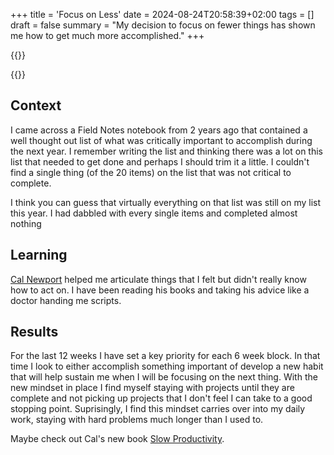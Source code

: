 +++
title = 'Focus on Less'
date = 2024-08-24T20:58:39+02:00
tags = []
draft = false
summary = "My decision to focus on fewer things has shown me how to get much more accomplished."
+++

{{<lead>}}

{{</lead>}}

## Context

I came across a Field Notes notebook from 2 years ago that contained a well thought out list of what was critically important to accomplish during the next year. I remember writing the list and thinking there was a lot on this list that needed to get done and perhaps I should trim it a little. I couldn't find a single thing (of the 20 items) on the list that was not critical to complete.

I think you can guess that virtually everything on that list was still on my list this year. I had dabbled with every single items and completed almost nothing

## Learning

[Cal Newport](https://calnewport.com/) helped me articulate things that I felt but didn't really know how to act on. I have been reading his books and taking his advice like a doctor handing me scripts. 

## Results

For the last 12 weeks I have set a key priority for each 6 week block. In that time I look to either accomplish something important of develop a new habit that will help sustain me when I will be focusing on the next thing. With the new mindset in place I find myself staying with projects until they are complete and not picking up projects that I don't feel I can take to a good stopping point. Suprisingly, I find this mindset carries over into my daily work, staying with hard problems much longer than I used to.  

Maybe check out Cal's new book [Slow Productivity](https://calnewport.com/slow/).
